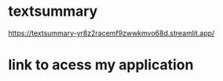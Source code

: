 # textsummary

https://textsummary-yr8z2racemf9zwwkmvo68d.streamlit.app/
# link to acess my application

